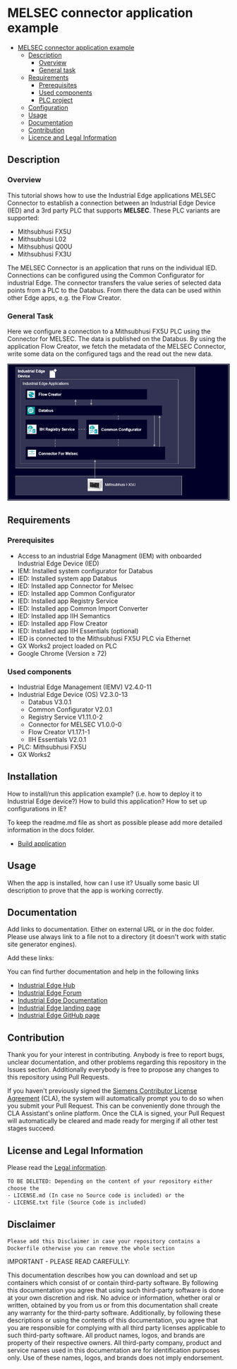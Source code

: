 # MELSEC connector application example

- [MELSEC connector application example](#melsec-connector-application-example)
  - [Description](#description)
    - [Overview](#overview)
    - [General task](#general-task)
  - [Requirements](#requirements)
    - [Prerequisites](#prerequisites)
    - [Used components](#used-components)
    - [PLC project](#plc-project)
  - [Configuration](#configuration)
  - [Usage](#usage)
  - [Documentation](#documentation)
  - [Contribution](#contribution)
  - [Licence and Legal Information](#licence-and-legal-information)
    
## Description

### Overview

This tutorial shows how to use the Industrial Edge applications MELSEC Connector to establish a connection between an Industrial Edge Device (IED) and a 3rd party PLC that supports **MELSEC**. These PLC variants are supported:

* Mithsubhusi FX5U
* Mithsubhusi L02
* Mithsubhusi Q00U
* Mithsubhusi FX3U

The MELSEC Connector is an application that runs on the individual IED. Connections can be configured using the Common Configurator for industrial Edge. The connector transfers the value series of selected data points from a PLC to the Databus. From there the data can be used within other Edge apps, e.g. the Flow Creator.


### General Task

Here we configure a connection to a Mithsubhusi FX5U PLC using the Connector for MELSEC. The data is published on the Databus. By using the application Flow Creator, we fetch the metadata of the MELSEC Connector, write some data on the configured tags and the read out the new data.

![Overview](/docs/graphics/Melsecarchi.PNG)


## Requirements

### Prerequisites

- Access to an industrial Edge Managment (IEM) with onboarded Industrial Edge Device (IED)
- IEM: Installed system configurator for Databus
- IED: Installed system app Databus
- IED: Installed app Connector for Melsec
- IED: Installed app Common Configurator
- IED: Installed app Registry Service
- IED: Installed app Common Import Converter
- IED: Installed app IIH Semantics
- IED: Installed app Flow Creator
- IED: Installed app IIH Essentials (optional)
- IED is connected to the Mithsubhusi FX5U PLC via Ethernet
- GX Works2 project loaded on PLC
- Google Chrome (Version ≥ 72)

### Used components

- Industrial Edge Management (IEMV) V2.4.0-11
- Industrial Edge Device (OS) V2.3.0-13
  - Databus V3.0.1
  - Common Configurator V2.0.1
  - Registry Service V1.11.0-2
  - Connector for MELSEC V1.0.0-0
  - Flow Creator V1.17.1-1
  - IIH Essentials V2.0.1
- PLC: Mithsubhusi FX5U
- GX Works2

## Installation

How to install/run this application example? (i.e. how to deploy it to Industrial Edge device?) How to build this application? How to set up configurations in IE?

To keep the readme.md file as short as possible please add more detailed information in the docs folder.

* [Build application](docs/Installation.md#build-application)

## Usage

When the app is installed, how can I use it? Usually some basic UI description to prove that the app is working correctly.

## Documentation

Add links to documentation. Either on external URL or in the doc folder. Please use always link to a file not to a directory (it doesn't work with static site generator engines).

Add these links:

You can find further documentation and help in the following links

* [Industrial Edge Hub](https://iehub.eu1.edge.siemens.cloud/#/documentation)
* [Industrial Edge Forum](https://forum.industrial-edge.siemens.cloud)
* [Industrial Edge Documentation](https://docs.industrial-edge.siemens.cloud/)
* [Industrial Edge landing page](https://new.siemens.com/global/en/products/automation/topic-areas/industrial-edge/simatic-edge.html)
* [Industrial Edge GitHub page](https://github.com/industrial-edge)

## Contribution

Thank you for your interest in contributing. Anybody is free to report bugs, unclear documentation, and other problems regarding this repository in the Issues section.
Additionally everybody is free to propose any changes to this repository using Pull Requests.

If you haven't previously signed the [Siemens Contributor License Agreement](https://cla-assistant.io/industrial-edge/) (CLA), the system will automatically prompt you to do so when you submit your Pull Request. This can be conveniently done through the CLA Assistant's online platform.
Once the CLA is signed, your Pull Request will automatically be cleared and made ready for merging if all other test stages succeed.

## License and Legal Information

Please read the [Legal information](LICENSE.txt).

```
TO BE DELETED: Depending on the content of your repository either choose the
- LICENSE.md (In case no Source code is included) or the
- LICENSE.txt file (Source Code is included)
```

## Disclaimer

```
Please add this Disclaimer in case your repository contains a Dockerfile otherwise you can remove the whole section
```

IMPORTANT - PLEASE READ CAREFULLY:

This documentation describes how you can download and set up containers which consist of or contain third-party software. By following this documentation you agree that using such third-party software is done at your own discretion and risk. No advice or information, whether oral or written, obtained by you from us or from this documentation shall create any warranty for the third-party software. Additionally, by following these descriptions or using the contents of this documentation, you agree that you are responsible for complying with all third party licenses applicable to such third-party software. All product names, logos, and brands are property of their respective owners. All third-party company, product and service names used in this documentation are for identification purposes only. Use of these names, logos, and brands does not imply endorsement.
